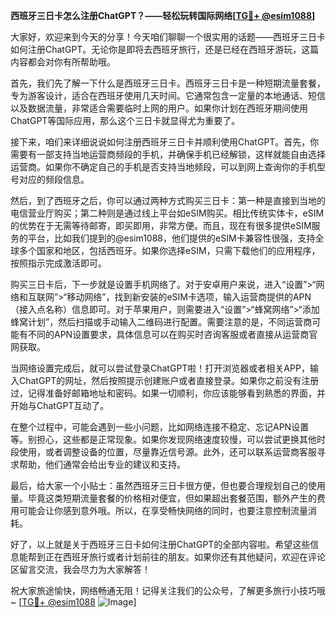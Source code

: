 **西班牙三日卡怎么注册ChatGPT？——轻松玩转国际网络[[TG💪+ @esim1088](https://t.me/s/esim1088)]**

大家好，欢迎来到今天的分享！今天咱们聊聊一个很实用的话题——西班牙三日卡如何注册ChatGPT。无论你是即将去西班牙旅行，还是已经在西班牙游玩，这篇内容都会对你有所帮助哦。

首先，我们先了解一下什么是西班牙三日卡。西班牙三日卡是一种短期流量套餐，专为游客设计，适合在西班牙使用几天时间。它通常包含一定量的本地通话、短信以及数据流量，非常适合需要临时上网的用户。如果你计划在西班牙期间使用ChatGPT等国际应用，那么这个三日卡就显得尤为重要了。

接下来，咱们来详细说说如何注册西班牙三日卡并顺利使用ChatGPT。首先，你需要有一部支持当地运营商频段的手机，并确保手机已经解锁，这样就能自由选择运营商。如果你不确定自己的手机是否支持当地频段，可以到网上查询你的手机型号对应的频段信息。

然后，到了西班牙之后，你可以通过两种方式购买三日卡：第一种是直接到当地的电信营业厅购买；第二种则是通过线上平台如eSIM购买。相比传统实体卡，eSIM的优势在于无需等待邮寄，即买即用，非常方便。而且，现在有很多提供eSIM服务的平台，比如我们提到的@esim1088，他们提供的eSIM卡兼容性很强，支持全球多个国家和地区，包括西班牙。如果你选择eSIM，只需下载他们的应用程序，按照指示完成激活即可。

购买三日卡后，下一步就是设置手机网络了。对于安卓用户来说，进入“设置”>“网络和互联网”>“移动网络”，找到新安装的eSIM卡选项，输入运营商提供的APN（接入点名称）信息即可。对于苹果用户，则需要进入“设置”>“蜂窝网络”>“添加蜂窝计划”，然后扫描或手动输入二维码进行配置。需要注意的是，不同运营商可能有不同的APN设置要求，具体信息可以在购买时咨询客服或者直接从运营商官网获取。

当网络设置完成后，就可以尝试登录ChatGPT啦！打开浏览器或者相关APP，输入ChatGPT的网址，然后按照提示创建账户或者直接登录。如果你之前没有注册过，记得准备好邮箱地址和密码。如果一切顺利，你应该能够看到熟悉的界面，并开始与ChatGPT互动了。

在整个过程中，可能会遇到一些小问题，比如网络连接不稳定、忘记APN设置等。别担心，这些都是正常现象。如果你发现网络速度较慢，可以尝试更换其他时段使用，或者调整设备的位置，尽量靠近信号源。此外，还可以联系运营商客服寻求帮助，他们通常会给出专业的建议和支持。

最后，给大家一个小贴士：虽然西班牙三日卡很方便，但也要合理规划自己的使用量。毕竟这类短期流量套餐的价格相对便宜，但如果超出套餐范围，额外产生的费用可能会让你感到意外哦。所以，在享受畅快网络的同时，也要注意控制流量消耗。

好了，以上就是关于西班牙三日卡如何注册ChatGPT的全部内容啦。希望这些信息能帮到正在西班牙旅行或者计划前往的朋友。如果你还有其他疑问，欢迎在评论区留言交流，我会尽力为大家解答！

祝大家旅途愉快，网络畅通无阻！记得关注我们的公众号，了解更多旅行小技巧哦~ [[TG💪+ @esim1088](https://t.me/s/esim1088) ![Image](https://i.postimg.cc/4NQfJmqS/Snipaste-2025-05-13-00-14-12.png)]